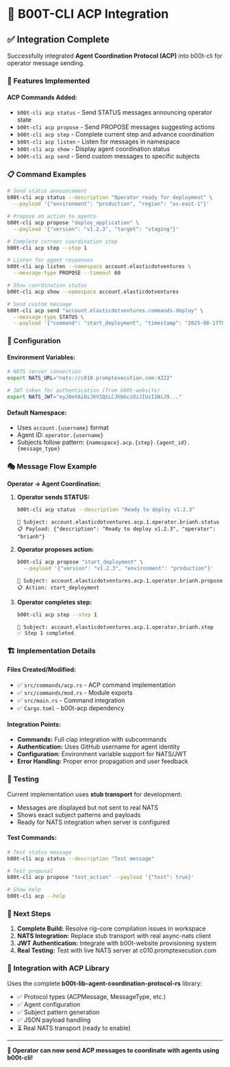 # 🥾 B00T-CLI ACP Integration

## ✅ Integration Complete

Successfully integrated **Agent Coordination Protocol (ACP)** into b00t-cli for operator message sending.

### 🎯 Features Implemented

#### ACP Commands Added:
- `b00t-cli acp status` - Send STATUS messages announcing operator state
- `b00t-cli acp propose` - Send PROPOSE messages suggesting actions  
- `b00t-cli acp step` - Complete current step and advance coordination
- `b00t-cli acp listen` - Listen for messages in namespace
- `b00t-cli acp show` - Display agent coordination status
- `b00t-cli acp send` - Send custom messages to specific subjects

### 📋 Command Examples

```bash
# Send status announcement
b00t-cli acp status --description "Operator ready for deployment" \
  --payload '{"environment": "production", "region": "us-east-1"}'

# Propose an action to agents
b00t-cli acp propose "deploy_application" \
  --payload '{"version": "v1.2.3", "target": "staging"}'

# Complete current coordination step  
b00t-cli acp step --step 1

# Listen for agent responses
b00t-cli acp listen --namespace account.elasticdotventures \
  --message-type PROPOSE --timeout 60

# Show coordination status
b00t-cli acp show --namespace account.elasticdotventures

# Send custom message
b00t-cli acp send "account.elasticdotventures.commands.deploy" \
  --message-type STATUS \
  --payload '{"command": "start_deployment", "timestamp": "2025-08-17T05:00:00Z"}'
```

### 🔧 Configuration

#### Environment Variables:
```bash
# NATS server connection
export NATS_URL="nats://c010.promptexecution.com:4222"

# JWT token for authentication (from b00t-website)
export NATS_JWT="eyJ0eXAiOiJKV1QiLCJhbGciOiJIUzI1NiJ9..."
```

#### Default Namespace:
- Uses `account.{username}` format
- Agent ID: `operator.{username}`
- Subjects follow pattern: `{namespace}.acp.{step}.{agent_id}.{message_type}`

### 🎭 Message Flow Example

**Operator → Agent Coordination:**

1. **Operator sends STATUS:**
   ```bash
   b00t-cli acp status --description "Ready to deploy v1.2.3"
   ```
   ```
   📨 Subject: account.elasticdotventures.acp.1.operator.brianh.status
   📋 Payload: {"description": "Ready to deploy v1.2.3", "operator": "brianh"}
   ```

2. **Operator proposes action:**
   ```bash
   b00t-cli acp propose "start_deployment" \
     --payload '{"version": "v1.2.3", "environment": "production"}'
   ```
   ```
   📨 Subject: account.elasticdotventures.acp.1.operator.brianh.propose  
   📋 Action: start_deployment
   ```

3. **Operator completes step:**
   ```bash
   b00t-cli acp step --step 1
   ```
   ```
   📨 Subject: account.elasticdotventures.acp.1.operator.brianh.step
   ✅ Step 1 completed
   ```

### 🏗️ Implementation Details

#### Files Created/Modified:
- ✅ `src/commands/acp.rs` - ACP command implementation
- ✅ `src/commands/mod.rs` - Module exports  
- ✅ `src/main.rs` - Command integration
- ✅ `Cargo.toml` - b00t-acp dependency

#### Integration Points:
- **Commands:** Full clap integration with subcommands
- **Authentication:** Uses GitHub username for agent identity
- **Configuration:** Environment variable support for NATS/JWT
- **Error Handling:** Proper error propagation and user feedback

### 🧪 Testing

Current implementation uses **stub transport** for development:
- Messages are displayed but not sent to real NATS
- Shows exact subject patterns and payloads
- Ready for NATS integration when server is configured

#### Test Commands:
```bash
# Test status message
b00t-cli acp status --description "Test message"

# Test proposal
b00t-cli acp propose "test_action" --payload '{"test": true}'

# Show help
b00t-cli acp --help
```

### 🚀 Next Steps

1. **Complete Build:** Resolve rig-core compilation issues in workspace
2. **NATS Integration:** Replace stub transport with real async-nats client  
3. **JWT Authentication:** Integrate with b00t-website provisioning system
4. **Real Testing:** Test with live NATS server at c010.promptexecution.com

### 🔗 Integration with ACP Library

Uses the complete **b00t-lib-agent-coordination-protocol-rs** library:
- ✅ Protocol types (ACPMessage, MessageType, etc.)
- ✅ Agent configuration 
- ✅ Subject pattern generation
- ✅ JSON payload handling
- ⏳ Real NATS transport (ready to enable)

---

**🎉 Operator can now send ACP messages to coordinate with agents using b00t-cli!**